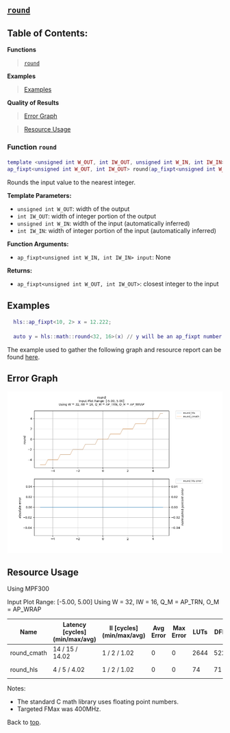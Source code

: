 ## [`round`](../../include/hls_round.hpp)

## Table of Contents:

**Functions**

> [`round`](#function-round)

**Examples**

> [Examples](#examples)

**Quality of Results**

> [Error Graph](#error-graph)

> [Resource Usage](#resource-usage)


### Function `round`
~~~lua
template <unsigned int W_OUT, int IW_OUT, unsigned int W_IN, int IW_IN>
ap_fixpt<unsigned int W_OUT, int IW_OUT> round(ap_fixpt<unsigned int W_IN, int IW_IN> input)
~~~

Rounds the input value to the nearest integer.

**Template Parameters:**

- `unsigned int W_OUT`: width of the output
- `int IW_OUT`: width of integer portion of the output
- `unsigned int W_IN`: width of the input (automatically inferred)
- `int IW_IN`: width of integer portion of the input (automatically inferred)

**Function Arguments:**

- `ap_fixpt<unsigned int W_IN, int IW_IN> input`: None

**Returns:**

- `ap_fixpt<unsigned int W_OUT, int IW_OUT>`: closest integer to the input
## Examples

~~~lua
  hls::ap_fixpt<10, 2> x = 12.222;

  auto y = hls::math::round<32, 16>(x) // y will be an ap_fixpt number with a value of 12

~~~

The example used to gather the following graph and resource report can be found [here](../../examples/simple/round).

## Error Graph

![round_D32_I16_S-5.000000_L5.000000](../graphs/round_D32_I16_S-5.000000_L5.000000_graph.png)

## Resource Usage

Using MPF300

Input Plot Range: [-5.00, 5.00]
Using W = 32, IW = 16, Q_M = AP_TRN, O_M = AP_WRAP

| Name        | Latency [cycles] (min/max/avg)   | II [cycles] (min/max/avg)   |   Avg Error |   Max Error |   LUTs |   DFFs |   DSPs |   LSRAM |   uSRAM | Estimated Frequency   |
|-------------|----------------------------------|-----------------------------|-------------|-------------|--------|--------|--------|---------|---------|-----------------------|
| round_cmath | 14 / 15 / 14.02                  | 1 / 2 / 1.02                |           0 |           0 |   2644 |   5227 |      0 |       0 |       0 | 366.838 MHz           |
| round_hls   | 4 / 5 / 4.02                     | 1 / 2 / 1.02                |           0 |           0 |     74 |     71 |      0 |       0 |       0 | 881.834 MHz           |

Notes:
- The standard C math library uses floating point numbers.
- Targeted FMax was 400MHz.


Back to [top](#).